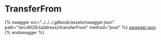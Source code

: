 # TransferFrom

{% swagger src="../../../.gitbook/assets/swagger.json" path="/erc4626/{address}/transferFrom" method="post" %}
[swagger.json](../../../.gitbook/assets/swagger.json)
{% endswagger %}
